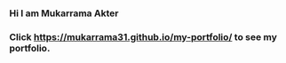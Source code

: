### Hi I am Mukarrama Akter

### Click https://mukarrama31.github.io/my-portfolio/ to see my portfolio.
